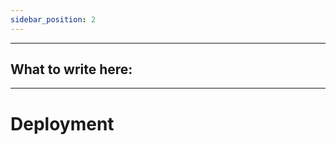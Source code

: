 ```yaml
---
sidebar_position: 2
---
```


-------------------------
**What to write here**:
-
-------------------------

# Deployment
